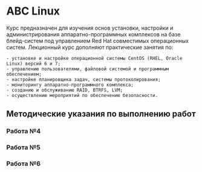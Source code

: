 # ABC Linux

Курс предназначен для изучения основ установки, настройки и администрирования аппаратно-программных комплексов на базе блейд-систем под управлением Red Hat совместимых операционных систем.
Лекционный курс дополняют практические занятия по:

    - установке и настройке операционной системы CentOS (RHEL, Oracle Linux) версий 6 и 7;
    - управлению пользователями, файловой системой и программным обеспечением;
    - настройке планировщика задач, системы протоколирования;
    - мониторингу аппаратно-программного комплекса;
    - созданию и обслуживанию RAID, BTRFS, LVM;
    - осуществлению мероприятий по обеспечению безопасности.

## Методические указания по выполнению работ

### Работа №4

### Работа №5

### Работа №6
